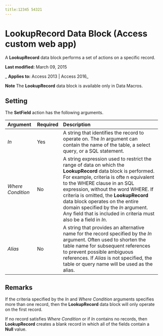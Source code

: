 ```yaml
---
title:12345 54321
---
```

# LookupRecord Data Block (Access custom web app)
A  **LookupRecord** data block performs a set of actions on a specific record.

 **Last modified:** March 09, 2015

 _ **Applies to:** Access 2013 | Access 2016_

 **Note**  The  **LookupRecord** data block is available only in Data Macros.


## Setting

The  **SetField** action has the following arguments.



|**Argument**|**Required**|**Description**|
|:-----|:-----|:-----|
| _In_|Yes|A string that identifies the record to operate on. The  _In_ argument can contain the name of the table, a select query, or a SQL statement.|
| _Where Condition_|No|A string expression used to restrict the range of data on which the  **LookupRecord** data block is performed. For example, criteria is ofte n equivalent to the WHERE clause in an SQL expression, without the word WHERE. If criteria is omitted, the **LookupRecord** data block operates on the entire domain specified by the _In_ argument. Any field that is included in criteria must also be a field in _In_.|
| _Alias_|No|A string that provides an alternative name for the record specified by the  _In_ argument. Often used to shorten the table name for subsequent references to prevent possible ambiguous references. If _Alias_ is not specified, the table or query name will be used as the alias.|

## Remarks

If the criteria specified by the  _In_ and _Where Condition_ arguments specifies more than one record, then the **LookupRecord** data block will only operate on the first record.

If no record satisfies  _Where Condition_ or if _In_ contains no records, then **LookupRecord** creates a blank record in which all of the fields contain a **Null** value.

